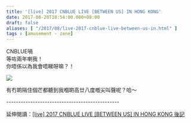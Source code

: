 ```yaml
---
title: '[live] 2017 CNBLUE LIVE [BETWEEN US] IN HONG KONG'
date: 2017-08-20T18:54:00.000+08:00
draft: false
aliases: [ "/2017/08/live-2017-cnblue-live-between-us-in.html" ]
tags : [amusement - zene]
---
```


CNBLUE喎  
等咗兩年喇我！  
你唔係以為我會唔睇呀嘛？！  

[![](https://c1.staticflickr.com/5/4422/35907053973_9ae4e32764_z.jpg)](https://c1.staticflickr.com/5/4422/35907053973_9ae4e32764_z.jpg)

有冇啲隔住個芒都聽到我嗰啲高廿八度嘅尖叫聲呢？哈～  
  
\-----------------------------------------------  
  
延伸閱讀：[\[live\] 2017 CNBLUE LIVE \[BETWEEN US\] IN HONG KONG 後記](https://www.hidie.net/2017/08/live-2017-cnblue-live-between-us-in_31.html)